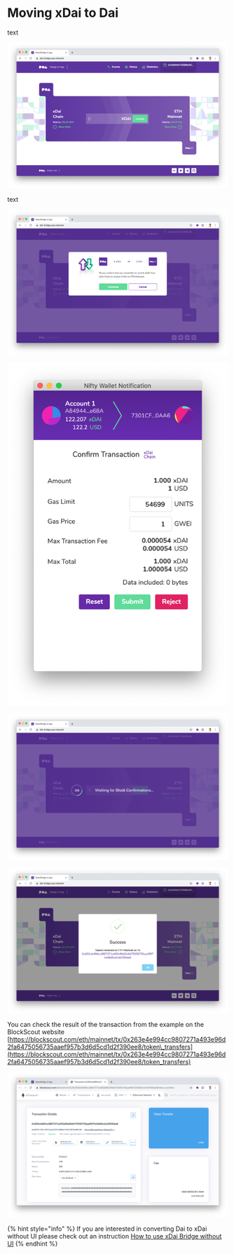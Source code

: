 # Moving xDai to Dai

text

![](../../.gitbook/assets/screen-shot-2019-10-11-at-1.53.02-pm.png)

text

![](../../.gitbook/assets/screen-shot-2019-10-11-at-1.53.13-pm.png)



![](../../.gitbook/assets/screen-shot-2019-10-11-at-1.53.20-pm.png)

![](../../.gitbook/assets/screen-shot-2019-10-11-at-1.53.34-pm.png)

![](../../.gitbook/assets/screen-shot-2019-10-11-at-2.13.49-pm.png)

You can check the result of the transaction from the example on the BlockScout website [https://blockscout.com/eth/mainnet/tx/0x263e4e994cc9807271a493e96d2fa6475056735aaef957b3d6d5cd1d2f390ee8/token\_transfers](https://blockscout.com/eth/mainnet/tx/0x263e4e994cc9807271a493e96d2fa6475056735aaef957b3d6d5cd1d2f390ee8/token_transfers)

![](../../.gitbook/assets/screen-shot-2019-10-11-at-2.50.23-pm.png)

{% hint style="info" %}
If you are interested in converting Dai to xDai without UI please check out an instruction [How to use xDai Bridge without UI](https://docs.tokenbridge.net/xdai-bridge/how-to-use-xdai-bridge-without-ui) 
{% endhint %}





